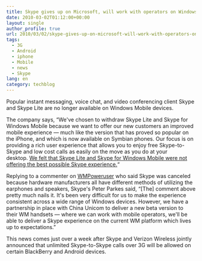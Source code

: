 ```yaml
---
title: Skype gives up on Microsoft, will work with operators on Windows Mobile
date: 2010-03-02T01:12:00+00:00
layout: single
author_profile: true
url: 2010/03/02/skype-gives-up-on-microsoft-will-work-with-operators-on-windows-mobile/
tags:
  - 3G
  - Android
  - iphone
  - Mobile
  - news
  - Skype
lang: en
category: techblog
---
```

Popular instant messaging, voice chat, and video conferencing client Skype and Skype Lite are no longer available on Windows Mobile devices.

The company says, “We've chosen to withdraw Skype Lite and Skype for Windows Mobile because we want to offer our new customers an improved mobile experience &#8212; much like the version that has proved so popular on the iPhone, and which is now available on Symbian phones. Our focus is on providing a rich user experience that allows you to enjoy free Skype-to-Skype and low cost calls as easily on the move as you do at your desktop. <u>We felt that Skype Lite and Skype for Windows Mobile were not offering the best possible Skype experience.</u>“

Replying to a commenter on <a href="http://wmpoweruser.com/?p=13689" target="_blank">WMPoweruser</a> who said Skype was canceled because hardware manufacturers all have different methods of utilizing the earphones and speakers, Skype's Peter Parkes said, “[The] comment above pretty much nails it. It's been very difficult for us to make the experience consistent across a wide range of Windows devices. However, we have a partnership in place with China Unicom to deliver a new beta version to their WM handsets &#8212; where we can work with mobile operators, we'll be able to deliver a Skype experience on the current WM platform which lives up to expectations.”

This news comes just over a week after Skype and Verizon Wireless jointly announced that unlimited Skype-to-Skype calls over 3G will be allowed on certain BlackBerry and Android devices.